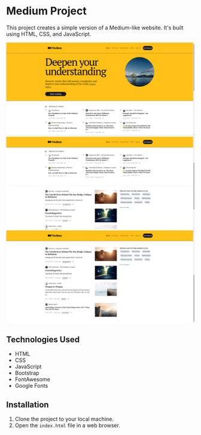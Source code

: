 # Medium Project

This project creates a simple version of a Medium-like website. It's built using HTML, CSS, and JavaScript.

![Project Image1](./assets/MediumClone.png)
![Project Image2](./assets/MediumClone1.png)
![Project Image3](./assets/MediumClone2.png)

## Technologies Used

- HTML
- CSS
- JavaScript
- Bootstrap
- FontAwesome
- Google Fonts

## Installation

1. Clone the project to your local machine.
2. Open the `index.html` file in a web browser.